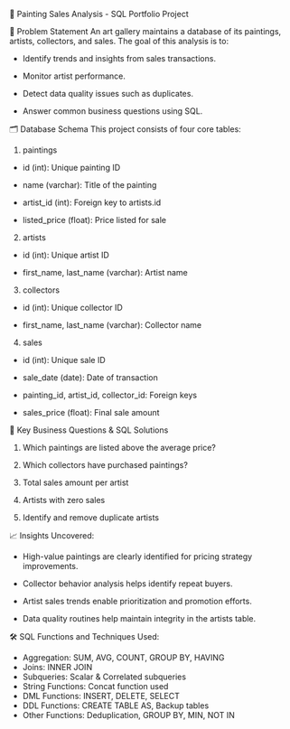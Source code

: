 🎨 Painting Sales Analysis - SQL Portfolio Project

📌 Problem Statement
An art gallery maintains a database of its paintings, artists, collectors, and sales. The goal of this analysis is to:

* Identify trends and insights from sales transactions.

* Monitor artist performance.

* Detect data quality issues such as duplicates.

* Answer common business questions using SQL.

🗂️ Database Schema
This project consists of four core tables:

1. paintings

* id (int): Unique painting ID

* name (varchar): Title of the painting

* artist_id (int): Foreign key to artists.id

* listed_price (float): Price listed for sale

2. artists
* id (int): Unique artist ID

* first_name, last_name (varchar): Artist name

3. collectors
* id (int): Unique collector ID

* first_name, last_name (varchar): Collector name

4. sales
* id (int): Unique sale ID

* sale_date (date): Date of transaction

* painting_id, artist_id, collector_id: Foreign keys

* sales_price (float): Final sale amount

🧠 Key Business Questions & SQL Solutions
1. Which paintings are listed above the average price?

2. Which collectors have purchased paintings?

3. Total sales amount per artist

4. Artists with zero sales

5. Identify and remove duplicate artists


📈 Insights Uncovered:

* High-value paintings are clearly identified for pricing strategy improvements.

* Collector behavior analysis helps identify repeat buyers.

* Artist sales trends enable prioritization and promotion efforts.

* Data quality routines help maintain integrity in the artists table.

🛠️ SQL Functions and Techniques Used:

* Aggregation:	SUM, AVG, COUNT, GROUP BY, HAVING
* Joins:	INNER JOIN
* Subqueries:	Scalar & Correlated subqueries
* String Functions:	Concat function used
* DML Functions:	INSERT, DELETE, SELECT
* DDL Functions:	CREATE TABLE AS, Backup tables
* Other Functions: Deduplication, GROUP BY, MIN, NOT IN